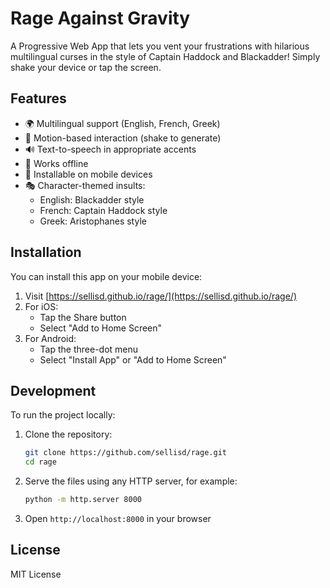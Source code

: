# Rage Against Gravity

A Progressive Web App that lets you vent your frustrations with hilarious multilingual curses in the style of Captain Haddock and Blackadder! Simply shake your device or tap the screen.

## Features

- 🌍 Multilingual support (English, French, Greek)
- 📱 Motion-based interaction (shake to generate)
- 🔊 Text-to-speech in appropriate accents
- 💪 Works offline
- 📲 Installable on mobile devices
- 🎭 Character-themed insults:
  - English: Blackadder style
  - French: Captain Haddock style
  - Greek: Aristophanes style

## Installation

You can install this app on your mobile device:

1. Visit [https://sellisd.github.io/rage/](https://sellisd.github.io/rage/)
2. For iOS:
   - Tap the Share button
   - Select "Add to Home Screen"
3. For Android:
   - Tap the three-dot menu
   - Select "Install App" or "Add to Home Screen"

## Development

To run the project locally:

1. Clone the repository:
   ```bash
   git clone https://github.com/sellisd/rage.git
   cd rage
   ```

2. Serve the files using any HTTP server, for example:
   ```bash
   python -m http.server 8000
   ```

3. Open `http://localhost:8000` in your browser



## License

MIT License